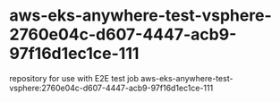 # aws-eks-anywhere-test-vsphere-2760e04c-d607-4447-acb9-97f16d1ec1ce-111
repository for use with E2E test job aws-eks-anywhere-test-vsphere:2760e04c-d607-4447-acb9-97f16d1ec1ce-111
